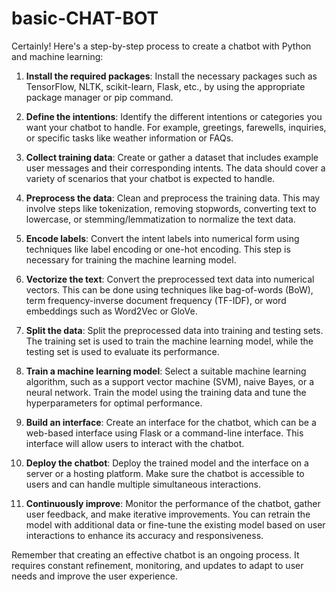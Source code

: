 # basic-CHAT-BOT
Certainly! Here's a step-by-step process to create a chatbot with Python and machine learning:

1. **Install the required packages**: Install the necessary packages such as TensorFlow, NLTK, scikit-learn, Flask, etc., by using the appropriate package manager or pip command.

2. **Define the intentions**: Identify the different intentions or categories you want your chatbot to handle. For example, greetings, farewells, inquiries, or specific tasks like weather information or FAQs.

3. **Collect training data**: Create or gather a dataset that includes example user messages and their corresponding intents. The data should cover a variety of scenarios that your chatbot is expected to handle.

4. **Preprocess the data**: Clean and preprocess the training data. This may involve steps like tokenization, removing stopwords, converting text to lowercase, or stemming/lemmatization to normalize the text data.

5. **Encode labels**: Convert the intent labels into numerical form using techniques like label encoding or one-hot encoding. This step is necessary for training the machine learning model.

6. **Vectorize the text**: Convert the preprocessed text data into numerical vectors. This can be done using techniques like bag-of-words (BoW), term frequency-inverse document frequency (TF-IDF), or word embeddings such as Word2Vec or GloVe.

7. **Split the data**: Split the preprocessed data into training and testing sets. The training set is used to train the machine learning model, while the testing set is used to evaluate its performance.

8. **Train a machine learning model**: Select a suitable machine learning algorithm, such as a support vector machine (SVM), naive Bayes, or a neural network. Train the model using the training data and tune the hyperparameters for optimal performance.

9. **Build an interface**: Create an interface for the chatbot, which can be a web-based interface using Flask or a command-line interface. This interface will allow users to interact with the chatbot.

10. **Deploy the chatbot**: Deploy the trained model and the interface on a server or a hosting platform. Make sure the chatbot is accessible to users and can handle multiple simultaneous interactions.

11. **Continuously improve**: Monitor the performance of the chatbot, gather user feedback, and make iterative improvements. You can retrain the model with additional data or fine-tune the existing model based on user interactions to enhance its accuracy and responsiveness.

Remember that creating an effective chatbot is an ongoing process. It requires constant refinement, monitoring, and updates to adapt to user needs and improve the user experience.
